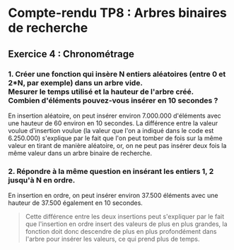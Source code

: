 # Compte-rendu TP8 : Arbres binaires de recherche

## Exercice 4 : Chronométrage

### 1. Créer une fonction qui insère N entiers aléatoires (entre 0 et 2*N, par exemple) dans un arbre vide. <br> Mesurer le temps utilisé et la hauteur de l'arbre créé. <br> Combien d'éléments pouvez-vous insérer en 10 secondes ?

En insertion aléatoire, on peut insérer environ 7.000.000 d'éléments avec une hauteur de 60 environ en 10 secondes.
La différence entre la valeur voulue d'insertion voulue (la valeur que l'on a indiqué dans le code est 6.250.000) s'explique par le fait que l'on peut tomber de fois sur la même valeur en tirant de manière aléatoire, or, on ne peut pas insérer deux fois la même valeur dans un arbre binaire de recherche.

### 2. Répondre à la même question en insérant les entiers 1, 2 jusqu'à N en ordre.

En insertion en ordre, on peut insérer environ 37.500 éléments avec une hauteur de 37.500 également en 10 secondes.

> Cette différence entre les deux insertions peut s'expliquer par le fait que l'insertion en ordre insert des valeurs de plus en plus grandes, la fonction doit donc descendre de plus en plus profondément dans l'arbre pour insérer les valeurs, ce qui prend plus de temps.